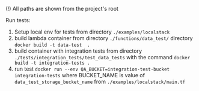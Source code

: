 (!) All paths are shown from the project's root

Run  tests:
1. Setup local env for tests from directory `./examples/localstack`
2. build lambda container from directory `./functions/data_test/` directory `docker build -t data-test  .`
3. build container with integration tests from directory `./tests/integration_tests/test_data_tests` with the command `docker build -t integration-tests .`
4. run test `docker run --env QA_BUCKET=integration-test-bucket integration-tests` where BUCKET_NAME is value of `data_test_storage_bucket_name` from `./examples/localstack/main.tf`